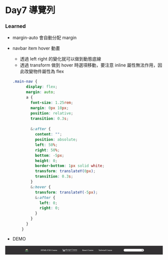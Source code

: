 # Day7  導覽列

### Learned

- margin-auto 會自動分配 margin
- navbar item hover 動畫
  - 透過 left right 的變化就可以做到動態底線
  - 透過 transform 做到 hover 時選項移動，要注意 inline 屬性無法作用，因此改變物件屬性為 flex
  ```scss
  .main-nav {
        display: flex;
        margin: auto;
        a {
          font-size: 1.25rem;
          margin: 0px 10px;
          position: relative;
          transition: 0.3s;

          &:after {
            content: "";
            position: absolute;
            left: 50%;
            right: 50%;
            bottom: -5px;
            height: 0;
            border-bottom: 1px solid white;
            transform: translateY(0px);
            transition: 0.3s;
          }
          &:hover {
            transform: translateY(-5px);
            &:after {
              left: 0;
              right: 0;
            }
          }
        }
      }
  ```

- DEMO
<img src="../demo/demo-goldfish-layout-day7.gif" width="1440px"/>
